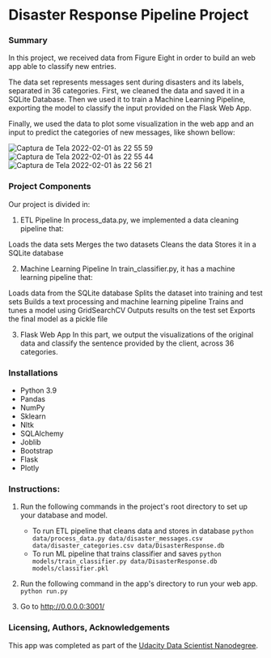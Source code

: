 # Disaster Response Pipeline Project
### Summary 
In this project, we received data from Figure Eight in order to build an web app able to classify new entries.

The data set represents messages sent during disasters and its labels, separated in 36 categories. First, we cleaned the data and saved it in a SQLite Database. Then we used it to train a Machine Learning Pipeline, exporting the model to classify the input provided on the Flask Web App.

Finally, we used the data to plot some visualization in the web app and an input to predict the categories of new messages, like shown bellow:

![Captura de Tela 2022-02-01 às 22 55 59](https://user-images.githubusercontent.com/16378223/152081461-56c89fa9-ece2-4872-af9f-312f9b053e2d.png)
![Captura de Tela 2022-02-01 às 22 55 44](https://user-images.githubusercontent.com/16378223/152081468-350b9527-ebde-4370-bdbc-ff76113d5fe8.png)
![Captura de Tela 2022-02-01 às 22 56 21](https://user-images.githubusercontent.com/16378223/152081572-fe5ad1b5-0ef3-4993-bce2-2b4963c8cf1c.png)

### Project Components

Our project is divided in:

1. ETL Pipeline
In process_data.py, we implemented a data cleaning pipeline that:

Loads the data sets
Merges the two datasets
Cleans the data
Stores it in a SQLite database

2. Machine Learning Pipeline
In train_classifier.py, it has a machine learning pipeline that:

Loads data from the SQLite database
Splits the dataset into training and test sets
Builds a text processing and machine learning pipeline
Trains and tunes a model using GridSearchCV
Outputs results on the test set
Exports the final model as a pickle file

3. Flask Web App
In this part, we output the visualizations of the original data and classify the sentence provided by the client, across 36 categories.

### Installations

- Python 3.9
- Pandas
- NumPy
- Sklearn
- Nltk
- SQLAlchemy
- Joblib
- Bootstrap
- Flask
- Plotly

### Instructions:
1. Run the following commands in the project's root directory to set up your database and model.

    - To run ETL pipeline that cleans data and stores in database
        `python data/process_data.py data/disaster_messages.csv data/disaster_categories.csv data/DisasterResponse.db`
    - To run ML pipeline that trains classifier and saves
        `python models/train_classifier.py data/DisasterResponse.db models/classifier.pkl`

2. Run the following command in the app's directory to run your web app.
    `python run.py`

3. Go to http://0.0.0.0:3001/

### Licensing, Authors, Acknowledgements

This app was completed as part of the [Udacity Data Scientist Nanodegree](https://www.udacity.com/course/data-scientist-nanodegree--nd025).
